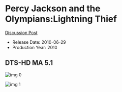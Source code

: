 # Percy Jackson and the Olympians:Lightning Thief

[Discussion Post](https://www.avsforum.com/threads/bass-eq-for-filtered-movies.2995212/post-58316998)

* Release Date: 2010-06-29
* Production Year: 2010

## DTS-HD MA 5.1

![img 0](https://i.imgur.com/ufzxuuB.jpg)

![img 1](https://i.imgur.com/YXQHtka.jpg)

